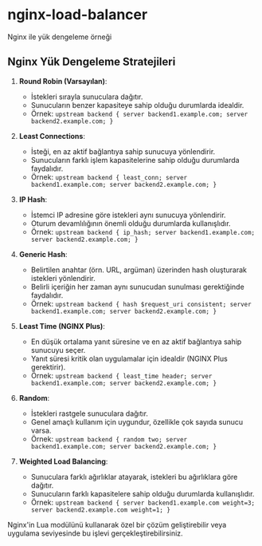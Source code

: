 # nginx-load-balancer
Nginx ile yük dengeleme örneği

## Nginx Yük Dengeleme Stratejileri

1. **Round Robin (Varsayılan)**: 
   - İstekleri sırayla sunuculara dağıtır.
   - Sunucuların benzer kapasiteye sahip olduğu durumlarda idealdir.
   - Örnek: `upstream backend { server backend1.example.com; server backend2.example.com; }`

2. **Least Connections**:
   - İsteği, en az aktif bağlantıya sahip sunucuya yönlendirir.
   - Sunucuların farklı işlem kapasitelerine sahip olduğu durumlarda faydalıdır.
   - Örnek: `upstream backend { least_conn; server backend1.example.com; server backend2.example.com; }`

3. **IP Hash**:
   - İstemci IP adresine göre istekleri aynı sunucuya yönlendirir.
   - Oturum devamlılığının önemli olduğu durumlarda kullanışlıdır.
   - Örnek: `upstream backend { ip_hash; server backend1.example.com; server backend2.example.com; }`

4. **Generic Hash**:
   - Belirtilen anahtar (örn. URL, argüman) üzerinden hash oluşturarak istekleri yönlendirir.
   - Belirli içeriğin her zaman aynı sunucudan sunulması gerektiğinde faydalıdır.
   - Örnek: `upstream backend { hash $request_uri consistent; server backend1.example.com; server backend2.example.com; }`

5. **Least Time (NGINX Plus)**:
   - En düşük ortalama yanıt süresine ve en az aktif bağlantıya sahip sunucuyu seçer.
   - Yanıt süresi kritik olan uygulamalar için idealdir (NGINX Plus gerektirir).
   - Örnek: `upstream backend { least_time header; server backend1.example.com; server backend2.example.com; }`

6. **Random**:
   - İstekleri rastgele sunuculara dağıtır.
   - Genel amaçlı kullanım için uygundur, özellikle çok sayıda sunucu varsa.
   - Örnek: `upstream backend { random two; server backend1.example.com; server backend2.example.com; }`

7. **Weighted Load Balancing**:
   - Sunuculara farklı ağırlıklar atayarak, istekleri bu ağırlıklara göre dağıtır.
   - Sunucuların farklı kapasitelere sahip olduğu durumlarda kullanışlıdır.
   - Örnek: `upstream backend { server backend1.example.com weight=3; server backend2.example.com weight=1; }`
  
Nginx'in Lua modülünü kullanarak özel bir çözüm geliştirebilir veya uygulama seviyesinde bu işlevi gerçekleştirebilirsiniz.
